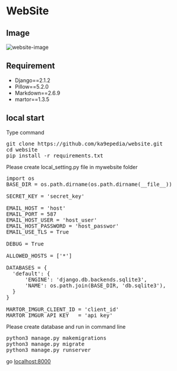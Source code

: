 # WebSite

## Image
![website-image](https://user-images.githubusercontent.com/42766115/50330197-ae7bbe80-053d-11e9-9654-161fb8606c17.png)

## Requirement
- Django==2.1.2
- Pillow==5.2.0
- Markdown==2.6.9
- martor==1.3.5

## local start
Type command
<pre>
git clone https://github.com/ka9epedia/website.git
cd website
pip install -r requirements.txt
</pre>
Please create local_setting.py file in mywebsite folder
<pre>
import os
BASE_DIR = os.path.dirname(os.path.dirname(__file__))

SECRET_KEY = 'secret_key'
 
EMAIL_HOST = 'host'
EMAIL_PORT = 587
EMAIL_HOST_USER = 'host_user'
EMAIL_HOST_PASSWORD = 'host_passwor'
EMAIL_USE_TLS = True
 
DEBUG = True
 
ALLOWED_HOSTS = ['*']
  
DATABASES = {
  'default': {
      'ENGINE': 'django.db.backends.sqlite3',
      'NAME': os.path.join(BASE_DIR, 'db.sqlite3'),
  }
}

MARTOR_IMGUR_CLIENT_ID = 'client_id'
MARTOR_IMGUR_API_KEY   = 'api_key'
</pre>
Please create database and run in command line
<pre>
python3 manage.py makemigrations
python3 manage.py migrate
python3 manage.py runserver
</pre>
go [localhost:8000](http://localhost:8000/)
